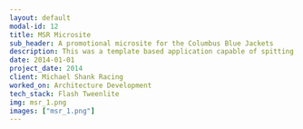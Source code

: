```yaml
---
layout: default
modal-id: 12
title: MSR Microsite
sub_header: A promotional microsite for the Columbus Blue Jackets
description: This was a template based application capable of spitting out multiple versions of itself (i.e. a custom lesson) with custom content, images and sounds.  The end product was a Scorm package.  The core of this project was built using Html, CSS/SASS, Javascript/Jquery, and XML.  The deployment of this project was done through the use of an ant-build script in conjunction with custom bat/cmd files that allowed me to deploy multiple versions of the site from the same code base and package each deployment into a Scorm package.
date: 2014-01-01
project_date: 2014
client: Michael Shank Racing
worked_on: Architecture Development
tech_stack: Flash Tweenlite
img: msr_1.png
images: ["msr_1.png"]
---
```

